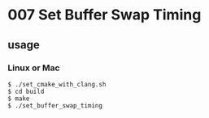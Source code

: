 # 007 Set Buffer Swap Timing
## usage
### Linux or Mac
```
$ ./set_cmake_with_clang.sh
$ cd build
$ make
$ ./set_buffer_swap_timing
```
